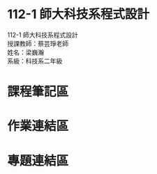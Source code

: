 # 112-1 師大科技系程式設計  
112-1 師大科技系程式設計  
授課教師：蔡芸琤老師  
姓名：梁巍瀚  
系級：科技系二年級    
# 課程筆記區  
# 作業連結區
# 專題連結區 
